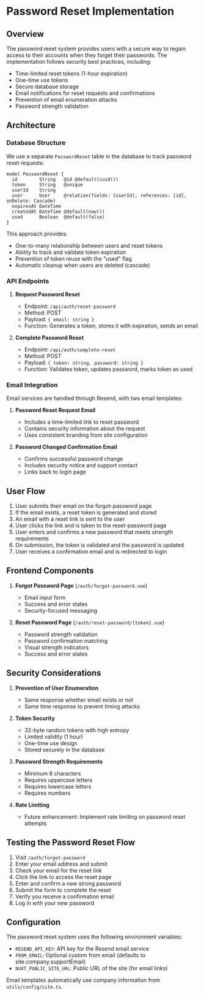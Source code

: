# Password Reset Implementation

## Overview

The password reset system provides users with a secure way to regain access to their accounts when they forget their passwords. The implementation follows security best practices, including:

- Time-limited reset tokens (1-hour expiration)
- One-time use tokens
- Secure database storage
- Email notifications for reset requests and confirmations
- Prevention of email enumeration attacks
- Password strength validation

## Architecture

### Database Structure

We use a separate `PasswordReset` table in the database to track password reset requests:

```prisma
model PasswordReset {
  id        String   @id @default(cuid())
  token     String   @unique
  userId    String
  user      User     @relation(fields: [userId], references: [id], onDelete: Cascade)
  expiresAt DateTime
  createdAt DateTime @default(now())
  used      Boolean  @default(false)
}
```

This approach provides:

- One-to-many relationship between users and reset tokens
- Ability to track and validate token expiration
- Prevention of token reuse with the "used" flag
- Automatic cleanup when users are deleted (cascade)

### API Endpoints

1. **Request Password Reset**

   - Endpoint: `/api/auth/reset-password`
   - Method: POST
   - Payload: `{ email: string }`
   - Function: Generates a token, stores it with expiration, sends an email

2. **Complete Password Reset**
   - Endpoint: `/api/auth/complete-reset`
   - Method: POST
   - Payload: `{ token: string, password: string }`
   - Function: Validates token, updates password, marks token as used

### Email Integration

Email services are handled through Resend, with two email templates:

1. **Password Reset Request Email**

   - Includes a time-limited link to reset password
   - Contains security information about the request
   - Uses consistent branding from site configuration

2. **Password Changed Confirmation Email**
   - Confirms successful password change
   - Includes security notice and support contact
   - Links back to login page

## User Flow

1. User submits their email on the forgot-password page
2. If the email exists, a reset token is generated and stored
3. An email with a reset link is sent to the user
4. User clicks the link and is taken to the reset-password page
5. User enters and confirms a new password that meets strength requirements
6. On submission, the token is validated and the password is updated
7. User receives a confirmation email and is redirected to login

## Frontend Components

1. **Forgot Password Page** (`/auth/forgot-password.vue`)

   - Email input form
   - Success and error states
   - Security-focused messaging

2. **Reset Password Page** (`/auth/reset-password/[token].vue`)
   - Password strength validation
   - Password confirmation matching
   - Visual strength indicators
   - Success and error states

## Security Considerations

1. **Prevention of User Enumeration**

   - Same response whether email exists or not
   - Same time response to prevent timing attacks

2. **Token Security**

   - 32-byte random tokens with high entropy
   - Limited validity (1 hour)
   - One-time use design
   - Stored securely in the database

3. **Password Strength Requirements**

   - Minimum 8 characters
   - Requires uppercase letters
   - Requires lowercase letters
   - Requires numbers

4. **Rate Limiting**
   - Future enhancement: Implement rate limiting on password reset attempts

## Testing the Password Reset Flow

1. Visit `/auth/forgot-password`
2. Enter your email address and submit
3. Check your email for the reset link
4. Click the link to access the reset page
5. Enter and confirm a new strong password
6. Submit the form to complete the reset
7. Verify you receive a confirmation email
8. Log in with your new password

## Configuration

The password reset system uses the following environment variables:

- `RESEND_API_KEY`: API key for the Resend email service
- `FROM_EMAIL`: Optional custom from email (defaults to site.company.supportEmail)
- `NUXT_PUBLIC_SITE_URL`: Public URL of the site (for email links)

Email templates automatically use company information from `utils/config/site.ts`.
